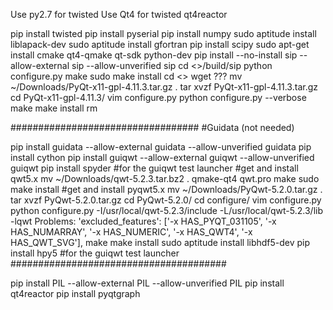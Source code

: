 Use py2.7 for twisted
Use Qt4 for twisted qt4reactor

pip install twisted
pip install pyserial
pip install numpy
sudo aptitude install liblapack-dev
sudo aptitude install gfortran
pip install scipy
sudo apt-get install cmake qt4-qmake qt-sdk python-dev
pip install --no-install sip --allow-external sip --allow-unverified sip
cd <>/build/sip
python configure.py
make
sudo make install
cd <>
wget ???
mv ~/Downloads/PyQt-x11-gpl-4.11.3.tar.gz .
tar xvzf PyQt-x11-gpl-4.11.3.tar.gz
cd PyQt-x11-gpl-4.11.3/
vim configure.py
  <change qmake to qmake-qt4>
python configure.py --verbose
make
make install
rm <install files>

##################################
#Guidata (not needed)

pip install guidata --allow-external guidata --allow-unverified guidata
pip install cython
pip install guiqwt --allow-external guiqwt --allow-unverified guiqwt
pip install spyder #for the guiqwt test launcher
#get and install qwt5.x
mv ~/Downloads/qwt-5.2.3.tar.bz2 .
qmake-qt4 qwt.pro
make
sudo make install
#get and install pyqwt5.x
mv ~/Downloads/PyQwt-5.2.0.tar.gz .
tar xvzf PyQwt-5.2.0.tar.gz
cd PyQwt-5.2.0/
cd configure/
vim configure.py
  <change qmake to qmake-qt4>
python configure.py -I/usr/local/qwt-5.2.3/include -L/usr/local/qwt-5.2.3/lib -lqwt
Problems:
  'excluded_features': ['-x HAS_PYQT_031105',
                       '-x HAS_NUMARRAY',
                       '-x HAS_NUMERIC',
                       '-x HAS_QWT4',
                       '-x HAS_QWT_SVG'],
make
make install
sudo aptitude install libhdf5-dev
pip install hpy5 #for the guiqwt test launcher
#######################################

pip install PIL --allow-external PIL --allow-unverified PIL
pip install qt4reactor
pip install pyqtgraph